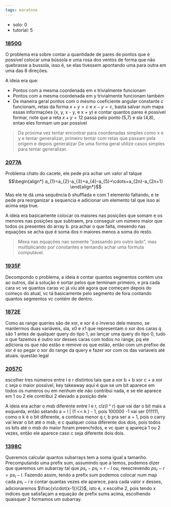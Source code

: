 ```yaml
---
tags: maratona
---
```


- solo: 0
- tutorial: 5

### [1850G](https://codeforces.com/problemset/problem/1850/G)

O problema era sobre contar a quantidade de pares de pontos que é possível colocar uma bússola e uma rosa dos ventos de forma que não quebrasse a bussola, isso é, se elas tivessem apontando uma para outra em uma das 8 direções.

A ideia era que:
- Pontos com a mesma coordenada em x trivialmente funcionam
- Pontos com a mesma coordenada em y trivialmente funcionam também
- De maneira geral pontos com o mesmo coeficiente angular constante $c$ funcionam, retas da forma $x + y = c$ e $x - y = c$, basta salvar num mapa essas informações (x, y, x - y, e x + y) e contar quantos pares é possível formar, note que a reta $x + y = 12$ passa pelo ponto (5,7) e sla (4,8), entao eles formam um par possível

> Da próxima vez tentar encontrar para coordenadas simples como x e y e tentar generalizar, primeiro tentar com retas que passam pela origem e depois generalizar
> De uma forma geral utilize casos simples para tentar generalizar.

### [2077A](https://codeforces.com/problemset/problem/2077/A)

Problema chato do cacete, ele pede pra achar um valor a1 talque 
$$\begin{align*}
a_{1}=a_{2}-a_{3}+a_{4}-a_{5}+\cdots+a_{2n}-a_{2n+1}
\end{align*}$$
Mas ele te dá uma sequência $b$ shufflada e com 1 elemento faltando, e te pede pra reorganizar a sequencia e adicionar um elemento tal que isso aí acima seja true.

A ideia era basicamente colocar os maiores nas posições que somam e os menores nas posições que subtraem, pra conseguir um número maior que todos os presentes do array b. pra achar o que falta, mexendo nas equações se acha que é soma dos n maiores menos a soma do resto.

> Mexa nas equações nao somente "passando pro outro lado", mas multiplicando por constantes e tentando achar uma formula computavel.


### [1935F](https://codeforces.com/problemset/problem/1915/F)

Decompondo o problema, a ideia é contar quantos segmentos contém uns ao outros, daí a solução é sortar pelos que terminam primeiro, e pra cada cara vc ve quantos caras vc já viu até agora que começam depois do começo do atual, vc tá basicamente pelo segmento de fora contando quantos segmentos vc contém de dentro.

### [1872E](https://codeforces.com/problemset/problem/1872/E)

Como as range queries são de xor, e xor é o inverso dele mesmo, se mantermos duas variáveis, sla, x0 e x1 que representam o xor dos caras q são 1 antes de qualquer query do tipo 1, ao lançar uma query do tipo 0, tudo o que fazemos é outro xor desses caras com todos no range, pq ele adiciona os que não estão e remove os que estão, então com um prefixo de xor é so pegar o xor do range da query e fazer xor com os das variaveis até atuais. questão legal


### [2057C](https://codeforces.com/problemset/problem/2057/C)

escolher tres números entre l e r distintos tais que a xor b + b xor c + a xor c seja o maior possível, key takeaway aqui é que se um bit aparece em todos os numeros ou em nenhum ele não contribui nada, e se ele aparece em 1 ou 2 ele contribui 2 elevado a posição dele

A ideia era achar o msb diferente entre l e r, clz(l ^ r) que vai dar o bit mais a esquerda, então setando a = l | (1 << k ) - 1, pois 100000 -1 vai ser 011111, como o k é o bit diferente, a continua menor q r, b pra ser a + 1, pois o carry vai levar o bit até o msb, e c qualquer coisa diferente dos dois, pois todos os bits até o msb do maior foram preenchidos, e vc quer q apareça 1 ou 2 vezes, então ele aparece caso c seja diferente dois dois.

### [1398C](https://codeforces.com/contest/1398/my)

Queremos calcular quantos subarrays tem a soma igual a tamanho. Precomputando uma prefix sum, assumindo que a temos, podemos dizer que queremos um subarray tal que $ps_{r}-ps_{l}=r-l$ ou, reescrevendo $ps_{r}-r=ps_{l}-l$. Fazendo assim, tendo a prefix sum podemos colocar num map cada $ps_{i}- i$ e contar quantas vezes ele aparece, para cada valor $x$ desses, adicionaremos $\frac{x\cdot(x-1)}{2}$, isto é, $x$ escolhe 2, pois tendo x indices que satisfaçam a equação de prefix sums acima, escolhendo quaisquer 2 formamos um subarray.

